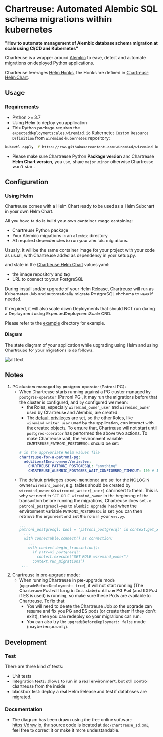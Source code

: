 # Chartreuse: Automated Alembic SQL schema migrations within kubernetes

**"How to automate management of Alembic database schema migration at scale using CI/CD and Kubernetes"**

Chartreuse is a wrapper around [Alembic](https://alembic.sqlalchemy.org) to ease,
detect and automate migrations on deployed Python applications.

Chartreuse leverages [Helm Hooks](https://helm.sh/docs/topics/charts_hooks/), the Hooks are defined in [Chartreuse Helm Chart](https://github.com/wiremind/wiremind-helm-charts/tree/main/charts/chartreuse).

## Usage

### Requirements

- Python >= 3.7
- Using Helm to deploy you application
- This Python package requires the `expecteddeploymentscales.wiremind.io` Kubernetes `Custom Resource Definition` from `wiremind-kubernetes` repository:

```bash
kubectl apply -f https://raw.githubusercontent.com/wiremind/wiremind-kubernetes/main/CustomResourceDefinition-expecteddeploymentscales.yaml
```

- Please make sure Chartreuse Python **Package version** and Chartreuse **Helm Chart version**, you use, share `major.minor` otherwise Chartreuse won't start.

## Configuration

### Using Helm

Chartreuse comes with a Helm Chart ready to be used as a Helm Subchart in your own Helm Chart.

All you have to do is build your own container image containing:

- Chartreuse Python package
- Your Alembic migrations in an `alembic` directory
- All required dependencies to run your alembic migrations.

Usually, it will be the same container image for your project with your code as usual, with Chartreuse added as dependency in your setup.py.

and state in the [Chartreuse Helm Chart](https://github.com/wiremind/wiremind-helm-charts/tree/main/charts/chartreuse) values.yaml:

- the image repository and tag
- URL to connect to your PostgreSQL

During install and/or upgrade of your Helm Release, Chartreuse will run as Kubernetes Job and automatically migrate PostgreSQL shchema to `HEAD` if needed.

If required, it will also scale down Deployments that should NOT run during a Deployment using ExpectedDeploymentScale CRD.

Please refer to the [example](example) directory for example.

#### Diagram

The state diagram of your application while upgrading using Helm and using Chartreuse for your migrations is as follows:

![alt text](doc/chartreuse_sd.png)

## Notes

1. PG clusters managed by postgres-operator (Patroni PG):
    - When Chartreuse starts running against a PG cluster managed by `postgres-operator` (Patroni PG), it may run the migrations before that the cluster is configured, and by configured we mean:
      - the Roles, especially `wiremind_owner_user` and `wiremind_owner` used by Chartreuse and Alembic, are created.
      - The [default privileges](https://www.postgresql.org/docs/12/sql-alterdefaultprivileges.html) are set, so the other Roles, like `wiremind_writer_user` used by the application, can interact with the created objects.
    To ensure that, Chartreuse will not start until `postgres-operator` has performed the above two actions. To make Chartreuse wait, the environment variable `CHARTREUSE_PATRONI_POSTGRESQL` should be set:
      ```yaml
      # in the appropriate Helm values file
      chartreuse-for-a-patroni-pg:
        additionalEnvironmentVariables:
          CHARTREUSE_PATRONI_POSTGRESQL: "anything"
          CHARTREUSE_ALEMBIC_POSTGRES_WAIT_CONFIGURED_TIMEOUT: 100 # It's set to 60s by default
      ```
    - The default privileges above-mentioned are set for the NOLOGIN owner `wiremind_owner`, e.g. tables should be created by `wiremind_owner` so `wiremind_writer[_user]` can insert to them. This is why we need to `SET ROLE wiremind_owner` in the beginning of the transaction before running the migrations, Chartreuse does set `-x patroni_postgresql=yes` to `alembic upgrade head` when the environment variable `PATRONI_POSTGRESQL` is set, you can then retrieve the argument and set the role in your `env.py`:
      ```yaml
      ...
      patroni_postgresql: bool = "patroni_postgresql" in context.get_x_argument(as_dictionary=True)
        ...
        with connectable.connect() as connection:
          ...
          with context.begin_transaction():
            if patroni_postgresql:
              context.execute("SET ROLE wiremind_owner")
            context.run_migrations()
       ...
      ```
2. Chartreuse in pre-upgrade mode:
    - When running Chartreuse in pre-upgrade mode (`upgradeBeforeDeployment: true`), it will not start running (The Chartreuse Pod will hang in `Init` state) until one PG Pod (and ES Pod if ES is used) is running, so make sure these Pods are available to Chartreuse. To fix that:
      - You will need to delete the Chartreuse Job so the upgrade can resume and fix you PG and ES pods (or create them if they don't exist), then you can redeploy so your migrations can run.
      - You can also try the `upgradeBeforeDeployment: false` mode (maybe temporarily).

## Development

### Test

There are three kind of tests:

- Unit tests
- Integration tests: allows to run in a real environment, but still control chartreuse from the inside
- blackbox test: deploy a real Helm Release and test if databases are migrated.

### Documentation

- The diagram has been drawn using the free online software https://draw.io, the
source code is located at `doc/chartreuse_sd.xml`, feel free
to correct it or make it more understandable.
